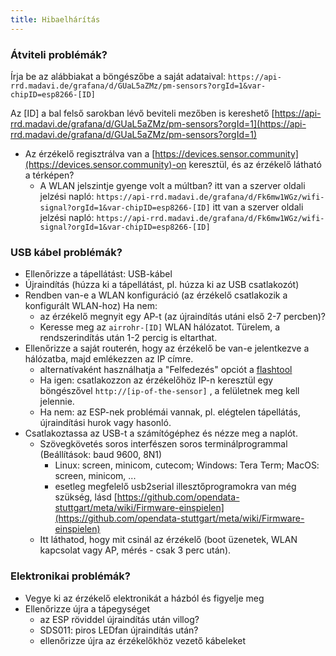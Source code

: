 ```yaml
---
title: Hibaelhárítás
---
```


### Átviteli problémák?
Írja be az alábbiakat a böngészőbe a saját adataival:
`https://api-rrd.madavi.de/grafana/d/GUaL5aZMz/pm-sensors?orgId=1&var-chipID=esp8266-[ID]`

Az [ID] a bal felső sarokban lévő beviteli mezőben is kereshető [https://api-rrd.madavi.de/grafana/d/GUaL5aZMz/pm-sensors?orgId=1](https://api-rrd.madavi.de/grafana/d/GUaL5aZMz/pm-sensors?orgId=1)

* Az érzékelő regisztrálva van a [https://devices.sensor.community](https://devices.sensor.community)-on keresztül, és az érzékelő látható a térképen?
    * A WLAN jelszintje gyenge volt a múltban?
        itt van a szerver oldali jelzési napló: `https://api-rrd.madavi.de/grafana/d/Fk6mw1WGz/wifi-signal?orgId=1&var-chipID=esp8266-[ID]`
        itt van a szerver oldali jelzési napló: `https://api-rrd.madavi.de/grafana/d/Fk6mw1WGz/wifi-signal?orgId=1&var-chipID=esp8266-[ID]`

### USB kábel problémák?
* Ellenőrizze a tápellátást: USB-kábel
* Újraindítás (húzza ki a tápellátást, pl. húzza ki az USB csatlakozót)
* Rendben van-e a WLAN konfiguráció (az érzékelő csatlakozik a konfigurált WLAN-hoz) Ha nem:
    * az érzékelő megnyit egy AP-t (az újraindítás utáni első 2-7 percben)?
    * Keresse meg az `airrohr-[ID]` WLAN hálózatot. Türelem, a rendszerindítás után 1-2 percig is eltarthat.
* Ellenőrizze a saját routerén, hogy az érzékelő be van-e jelentkezve a hálózatba, majd emlékezzen az IP címre.
    * alternatívaként használhatja a "Felfedezés" opciót a [flashtool](https://github.com/opendata-stuttgart/airrohr-firmware-flasher)
    * Ha igen: csatlakozzon az érzékelőhöz IP-n keresztül egy böngészővel `http://[ip-of-the-sensor]` , a felületnek meg kell jelennie.
    * Ha nem: az ESP-nek problémái vannak, pl. elégtelen tápellátás, újraindítási hurok vagy hasonló.
* Csatlakoztassa az USB-t a számítógéphez és nézze meg a naplót.
    * Szövegkövetés soros interfészen soros terminálprogrammal (Beállítások: baud 9600, 8N1)
        * Linux: screen, minicom, cutecom; Windows: Tera Term; MacOS: screen, minicom, ...
        * esetleg megfelelő usb2serial illesztőprogramokra van még szükség, lásd [https://github.com/opendata-stuttgart/meta/wiki/Firmware-einspielen](https://github.com/opendata-stuttgart/meta/wiki/Firmware-einspielen)
    * Itt láthatod, hogy mit csinál az érzékelő (boot üzenetek, WLAN kapcsolat vagy AP, mérés - csak 3 perc után).

### Elektronikai problémák?
* Vegye ki az érzékelő elektronikát a házból és figyelje meg
* Ellenőrizze újra a tápegységet
    * az ESP röviddel újraindítás után villog?
    * SDS011: piros LEDfan újraindítás után?
    * ellenőrizze újra az érzékelőkhöz vezető kábeleket
